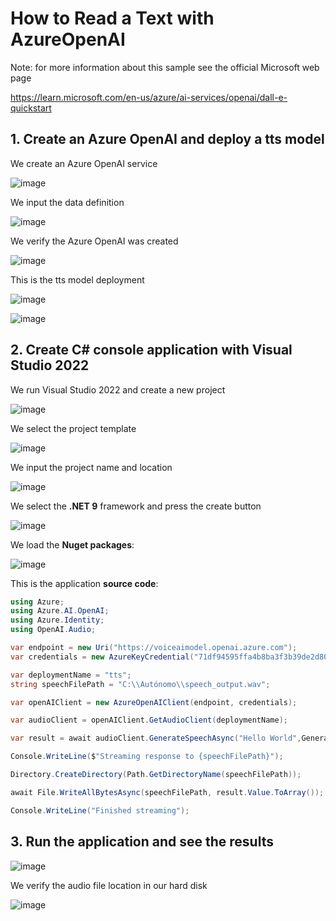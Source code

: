 # How to Read a Text with AzureOpenAI

Note: for more information about this sample see the official Microsoft web page

https://learn.microsoft.com/en-us/azure/ai-services/openai/dall-e-quickstart

## 1. Create an Azure OpenAI and deploy a tts model

We create an Azure OpenAI service

![image](https://github.com/user-attachments/assets/9ada8093-bcac-427b-acf1-e68519ff7e09)

We input the data definition

![image](https://github.com/user-attachments/assets/4c7629cb-7e08-44f3-afd0-42ca8e7033b8)

We verify the Azure OpenAI was created

![image](https://github.com/user-attachments/assets/a4dd9743-d547-463e-b5f7-32cbd7758289)

This is the tts model deployment

![image](https://github.com/user-attachments/assets/0314d263-9294-4daa-9a74-147fdb5ff324)

![image](https://github.com/user-attachments/assets/e2d78e86-fe43-4a8f-b018-9c0cedc6527e)

## 2. Create C# console application with Visual Studio 2022

We run Visual Studio 2022 and create a new project

![image](https://github.com/user-attachments/assets/a4e3849e-8648-4e9c-b78f-aa2474cf2665)

We select the project template

![image](https://github.com/user-attachments/assets/37af0b2b-8f65-483b-9a8d-78f160ef5fda)

We input the project name and location

![image](https://github.com/user-attachments/assets/c2ff9857-00e3-42ad-bbda-390f7da8cdb7)

We select the **.NET 9** framework and press the create button

![image](https://github.com/user-attachments/assets/68303c1b-9a83-462b-ae19-3fb52d229dd1)

We load the **Nuget packages**:

![image](https://github.com/user-attachments/assets/5c4d9bac-ec01-40ee-a6fe-9571cd4a6cc2)

This is the application **source code**:

```csharp
using Azure;
using Azure.AI.OpenAI;
using Azure.Identity;
using OpenAI.Audio;

var endpoint = new Uri("https://voiceaimodel.openai.azure.com");
var credentials = new AzureKeyCredential("71df94595ffa4b8ba3f3b39de2d80ae9");

var deploymentName = "tts";
string speechFilePath = "C:\\Autónomo\\speech_output.wav";

var openAIClient = new AzureOpenAIClient(endpoint, credentials);

var audioClient = openAIClient.GetAudioClient(deploymentName);

var result = await audioClient.GenerateSpeechAsync("Hello World",GeneratedSpeechVoice.Echo);

Console.WriteLine($"Streaming response to {speechFilePath}");

Directory.CreateDirectory(Path.GetDirectoryName(speechFilePath));

await File.WriteAllBytesAsync(speechFilePath, result.Value.ToArray());

Console.WriteLine("Finished streaming");
```

## 3. Run the application and see the results

![image](https://github.com/user-attachments/assets/f077281d-b2f7-40c9-94e6-69798fb83597)

We verify the audio file location in our hard disk

![image](https://github.com/user-attachments/assets/4e0bd094-28a3-404d-a7b3-8bb5b136e8fa)
